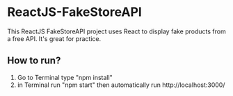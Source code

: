 # ReactJS-FakeStoreAPI

This ReactJS FakeStoreAPI project uses React to display fake products from a free API. It's great for practice.

## How to run?
1. Go to Terminal type "npm install"
2. in Terminal run "npm start" then automatically run http://localhost:3000/
